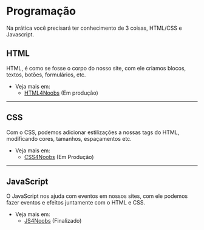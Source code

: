 # Programação

Na prática você precisará ter conhecimento de 3 coisas, HTML/CSS e Javascript.


## HTML 

  HTML, é como se fosse o corpo do nosso site, com ele criamos blocos, textos, botões, formulários, etc.

- Veja mais em:
    - [HTML4Noobs](https://github.com/JaderMeinerz/HTML4Noobs) (Em produção)

___

## CSS

Com o CSS, podemos adicionar estilizações a nossas tags do HTML, modificando cores, tamanhos, espaçamentos etc.

- Veja mais em:
    - [CSS4Noobs](https://github.com/mathh95/css4noobs) (Em Produção)

___
 
## JavaScript

O JavaScript nos ajuda com eventos em nossos sites, com ele podemos fazer eventos e efeitos juntamente com o HTML e CSS. 

- Veja mais em: 
    - [JS4Noobs](https://github.com/ThiagoDellaNoce/javascript4noobs) (Finalizado)
